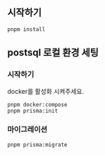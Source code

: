 ## 시작하기

```
pnpm install
```

## postsql 로컬 환경 세팅

### 시작하기

docker를 활성화 시켜주세요.

```
pnpm docker:compose
pnpm prisma:init
```

### 마이그레이션

```
pnpm prisma:migrate
```
